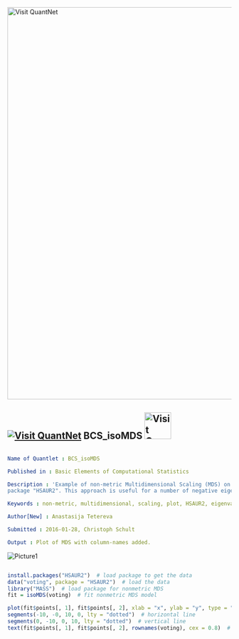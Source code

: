 
[<img src="https://github.com/QuantLet/Styleguide-and-FAQ/blob/master/pictures/banner.png" width="880" alt="Visit QuantNet">](http://quantlet.de/index.php?p=info)

## [<img src="https://github.com/QuantLet/Styleguide-and-Validation-procedure/blob/master/pictures/qloqo.png" alt="Visit QuantNet">](http://quantlet.de/) **BCS_isoMDS** [<img src="https://github.com/QuantLet/Styleguide-and-Validation-procedure/blob/master/pictures/QN2.png" width="60" alt="Visit QuantNet 2.0">](http://quantlet.de/d3/ia)

```yaml

Name of Quantlet : BCS_isoMDS

Published in : Basic Elements of Computational Statistics

Description : 'Example of non-metric Multidimensional Scaling (MDS) on the data "voting" from
package "HSAUR2". This approach is useful for a number of negative eigenvalues and ordinal data.'

Keywords : non-metric, multidimensional, scaling, plot, HSAUR2, eigenvalues, ordinal data

Author[New] : Anastasija Tetereva

Submitted : 2016-01-28, Christoph Schult

Output : Plot of MDS with column-names added.

```

![Picture1](BCS_isoMDS.png)


```r

install.packages("HSAUR2")  # load package to get the data
data("voting", package = "HSAUR2")  # load the data
library("MASS")  # load package for nonmetric MDS
fit = isoMDS(voting)  # fit nonmetric MDS model

plot(fit$points[, 1], fit$points[, 2], xlab = "x", ylab = "y", type = "n", main = "")  # plot the model
segments(-10, -0, 10, 0, lty = "dotted")  # horizontal line
segments(0, -10, 0, 10, lty = "dotted")  # vertical line
text(fit$points[, 1], fit$points[, 2], rownames(voting), cex = 0.8)  # add text to the plot
```
